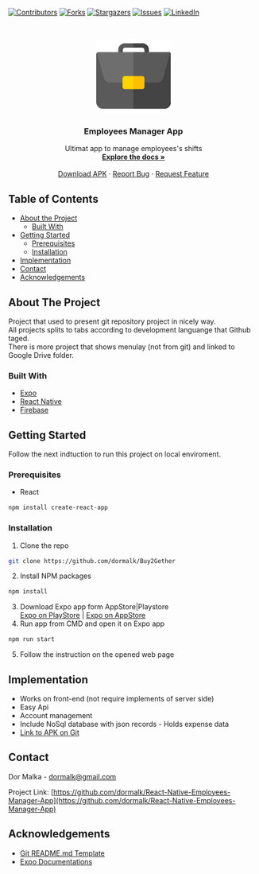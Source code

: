 <!--
*** Thanks for checking out this README Template. If you have a suggestion that would
*** make this better, please fork the repo and create a pull request or simply open
*** an issue with the tag "enhancement".
*** Thanks again! Now go create something AMAZING! :D
***
***
***
*** To avoid retyping too much info. Do a search and replace for the following:
*** github_username, repo, twitter_handle, email
-->





<!-- PROJECT SHIELDS -->
<!--
*** I'm using markdown "reference style" links for readability.
*** Reference links are enclosed in brackets [ ] instead of parentheses ( ).
*** See the bottom of this document for the declaration of the reference variables
*** for contributors-url, forks-url, etc. This is an optional, concise syntax you may use.
*** https://www.markdownguide.org/basic-syntax/#reference-style-links
-->
[![Contributors][contributors-shield]][contributors-url]
[![Forks][forks-shield]][forks-url]
[![Stargazers][stars-shield]][stars-url]
[![Issues][issues-shield]][issues-url]
[![LinkedIn][linkedin-shield]][linkedin-url]
<!--[![MIT License][license-shield]][license-url]-->



<!-- PROJECT LOGO -->
<br />
<p align="center">
  <a href="https://github.com/dormalk/React-Native-Employees-Manager-App">
    <img src="https://raw.githubusercontent.com/dormalk/Protfolio-Web-Page/master/public/icons/icon-192x192.png" alt="logo" width="150" height="150"/>
  </a>

  <h3 align="center">Employees Manager App</h3>

  <p align="center">
    Ultimat app to manage employees's shifts
    <br />
    <a href="https://github.com/dormalk/React-Native-Employees-Manager-App"><strong>Explore the docs »</strong></a>
    <br />
    <br />
    <a href="https://github.com/dormalk/React-Native-Employees-Manager-App/tree/master/APK" target="_blank">Download APK</a>
    ·
    <a href="https://github.com/dormalk/React-Native-Employees-Manager-App/issues">Report Bug</a>
    ·
    <a href="https://github.com/dormalk/React-Native-Employees-Manager-App/issues">Request Feature</a>
  </p>
</p>



<!-- TABLE OF CONTENTS -->
## Table of Contents

* [About the Project](#about-the-project)
  * [Built With](#built-with)
* [Getting Started](#getting-started)
  * [Prerequisites](#prerequisites)
  * [Installation](#installation)
* [Implementation](#implementation)
* [Contact](#contact)
* [Acknowledgements](#acknowledgements)
<!--* [Contributing](#contributing)
* [Roadmap](#roadmap)
* [License](#license)-->



<!-- ABOUT THE PROJECT -->
## About The Project
  Project that used to present git repository project in nicely way.<br/>
  All projects splits to tabs according to development languange that Github taged. <br/>
  There is more project that shows menulay (not from git) and linked to Google Drive folder.
  
### Built With

  * [Expo](https://expo.io/)
  * [React Native](https://facebook.github.io/react-native/)
  * [Firebase](https://firebase.google.com/)



<!-- GETTING STARTED -->
## Getting Started

Follow the next indtuction to run this project on local enviroment.
### Prerequisites

* React
```sh
npm install create-react-app
```

### Installation
 
1. Clone the repo
```sh
git clone https://github.com/dormalk/Buy2Gether
```
2. Install NPM packages
```sh
npm install
```
3. Download Expo app form AppStore|Playstore <br/>
[Expo on PlayStore](https://play.google.com/store/apps/details?id=host.exp.exponent) | 
[Expo on AppStore](https://apps.apple.com/us/app/expo-client/id982107779)
4. Run app from CMD and open it on Expo app
```sh
npm run start
```
5. Follow the instruction on the opened web page


<!-- USAGE EXAMPLES -->
## Implementation
  - Works on front-end (not require implements of server side)
  - Easy Api
  - Account management
  - Include NoSql database with json records - Holds expense data
  - <a href="https://github.com/dormalk/React-Native-Employees-Manager-App/tree/master/APK" target="_blank">Link to APK on Git</a>
<!--_For more examples, please refer to the [Documentation](https://example.com)_-->



<!-- ROADMAP -->
<!--## Roadmap

See the [open issues](https://github.com/dormalk/React-Native-Employees-Manager-App/issues) for a list of proposed features (and known issues).



CONTRIBUTING
## Contributing

Contributions are what make the open source community such an amazing place to be learn, inspire, and create. Any contributions you make are **greatly appreciated**.

1. Fork the Project
2. Create your Feature Branch (`git checkout -b feature/AmazingFeature`)
3. Commit your Changes (`git commit -m 'Add some AmazingFeature'`)
4. Push to the Branch (`git push origin feature/AmazingFeature`)
5. Open a Pull Request

-->

<!-- LICENSE
## License

Distributed under the MIT License. See `LICENSE` for more information.

-->

<!-- CONTACT -->
## Contact

Dor Malka - [dormalk@gmail.com](mailto:dormalk@gmail.com)

Project Link: [https://github.com/dormalk/React-Native-Employees-Manager-App](https://github.com/dormalk/React-Native-Employees-Manager-App)



<!-- ACKNOWLEDGEMENTS -->
## Acknowledgements

* [Git README.md Template](https://github.com/othneildrew/Best-README-Template)
* [Expo Documentations](https://docs.expo.io/versions/latest/)





<!-- MARKDOWN LINKS & IMAGES -->
<!-- https://www.markdownguide.org/basic-syntax/#reference-style-links -->
[contributors-shield]: https://img.shields.io/github/contributors/dormalk/React-Native-Employees-Manager-App.svg?style=flat-square
[contributors-url]: https://github.com/dormalk/React-Native-Employees-Manager-App/graphs/contributors
[forks-shield]: https://img.shields.io/github/forks/dormalk/React-Native-Employees-Manager-App.svg?style=flat-square
[forks-url]: https://github.com/dormalk/React-Native-Employees-Manager-App/network/members
[stars-shield]: https://img.shields.io/github/stars/dormalk/React-Native-Employees-Manager-App.svg?style=flat-square
[stars-url]: https://github.com/dormalk/React-Native-Employees-Manager-App/stargazers
[issues-shield]: https://img.shields.io/github/issues/dormalk/React-Native-Employees-Manager-App.svg?style=flat-square
[issues-url]: https://github.com/dormalk/React-Native-Employees-Manager-App/issues
[license-shield]: https://img.shields.io/github/license/dormalk/React-Native-Employees-Manager-App.svg?style=flat-square
[license-url]: https://github.com/dormalk/React-Native-Employees-Manager-App/blob/master/LICENSE.txt
[linkedin-shield]: https://img.shields.io/badge/-LinkedIn-black.svg?style=flat-square&logo=linkedin&colorB=555
[linkedin-url]: https://www.linkedin.com/in/dor-malka-444b94116/

